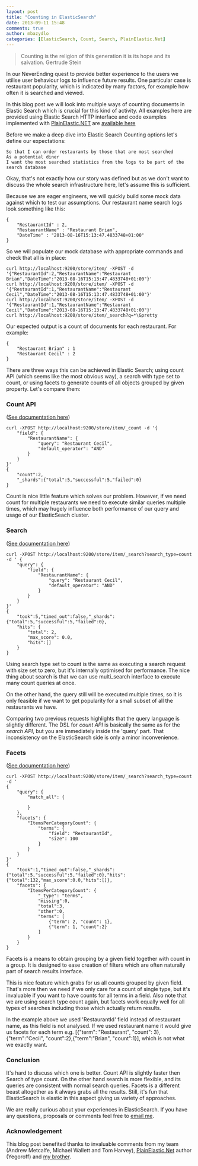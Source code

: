 ```yaml
---
layout: post
title: "Counting in ElasticSearch"
date: 2013-09-11 15:48
comments: true
author: mbazydlo
categories: [ElasticSearch, Count, Search, PlainElastic.Net]
---
```


> Counting is the religion of this generation it is its hope and its salvation.
> Gertrude Stein

In our NeverEnding quest to provide better experience to the users we utilise user behaviour logs to influence future results. One particular case is restaurant popularity, which is indicated by many factors, for example how often it is searched and viewed.

In this blog post we will look into multiple ways of counting documents in Elastic Search which is crucial for this kind of activity. All examples here are provided using Elastic Search HTTP interface and code examples implemented with [PlainElastic.NET](https://github.com/Yegoroff/PlainElastic.Net) are [available here](https://gist.github.com/gondar/6320578)

Before we make a deep dive into Elastic Search Counting options let's define our expectations:
```
So that I can order restaurants by those that are most searched
As a potential diner
I want the most searched statistics from the logs to be part of the search database
```
Okay, that's not exactly how our story was defined but as we don't want to discuss the whole search infrastructure here, let's assume this is sufficient.

Because we are eager engineers, we will quickly build some mock data against which to test our assumptions. Our restaurant name search logs look something like this:
```
{
	"RestaurantId" : 2,
	"RestaurantName" : "Restaurant Brian",
	"DateTime" : "2013-08-16T15:13:47.4833748+01:00"
}
```
So we will populate our mock database with appropriate commands and check that all is in place:
```
curl http://localhost:9200/store/item/ -XPOST -d '{"RestaurantId":2,"RestaurantName":"Restaurant Brian","DateTime":"2013-08-16T15:13:47.4833748+01:00"}'
curl http://localhost:9200/store/item/ -XPOST -d '{"RestaurantId":1,"RestaurantName":"Restaurant Cecil","DateTime":"2013-08-16T15:13:47.4833748+01:00"}'
curl http://localhost:9200/store/item/ -XPOST -d '{"RestaurantId":1,"RestaurantName":"Restaurant Cecil","DateTime":"2013-08-16T15:13:47.4833748+01:00"}'
curl http://localhost:9200/store/item/_search?q=*\&pretty
```
Our expected output is a count of documents for each restaurant. For example:
```
{
	"Restaurant Brian" : 1
	"Restaurant Cecil" : 2
}
```
There are three ways this can be achieved in Elastic Search; using count API (which seems like the most obvious way), a search with type set to count, or using facets to generate counts of all objects grouped by given property. Let's compare them:
### Count API ###
([See documentation here](http://www.elasticsearch.org/guide/reference/api/count/))
```
curl -XPOST http://localhost:9200/store/item/_count -d '{
	"field": {
		"RestaurantName": {
			"query": "Restaurant Cecil",
			"default_operator": "AND"
		}
	}
}'
{
	"count":2,
	"_shards":{"total":5,"successful":5,"failed":0}
}
```
Count is nice little feature which solves our problem. However, if we need count for multiple restaurants we need to execute similar queries multiple times, which may hugely influence both performance of our query and usage of our ElasticSeach cluster.
### Search ###
([See documentation here](http://www.elasticsearch.org/guide/reference/api/search/search-type/))
```
curl -XPOST http://localhost:9200/store/item/_search?search_type=count -d ' {
	"query": {
		"field": {
			"RestaurantName": {
				"query": "Restaurant Cecil",
				"default_operator": "AND"
			}
		}
	}
}'
{
	"took":5,"timed_out":false,"_shards":{"total":5,"successful":5,"failed":0},
	"hits": {
		"total": 2,
		"max_score": 0.0,
		"hits":[]
	}
}
```
Using search type set to count is the same as executing a search request with size set to zero, but it's internally optimised for performance. The nice thing about search is that we can use multi_search interface to execute many count queries at once.

On the other hand, the query still will be executed multiple times, so it is only feasible if we want to get popularity for a small subset of all the restaurants we have.
 
Comparing two previous requests highlights that the query language is slightly different. The DSL for _count API_ is basically the same as for the _search API_, but you are immediately inside the 'query' part. That inconsistency on the ElasticSearch side is only a minor inconvenience.
### Facets ###
([See documentation here](http://www.elasticsearch.org/guide/reference/api/search/facets/))
 
```
curl -XPOST http://localhost:9200/store/item/_search?search_type=count -d '
{
	"query": {
		"match_all": {
			 
		}
	},
	"facets": {
		"ItemsPerCategoryCount": {
			"terms": {
				"field": "RestaurantId",
				"size": 100
			}
		}
	}
}'
{
	"took":1,"timed_out":false,"_shards":{"total":5,"successful":5,"failed":0},"hits":{"total":132,"max_score":0.0,"hits":[]},
	"facets": {
		"ItemsPerCategoryCount": {
			"_type": "terms",
			"missing":0,
			"total":3,
			"other":0,
			"terms": [
				{"term": 2, "count": 1},
				{"term": 1, "count":2}
			]
		}
	}
}
```
 
Facets is a means to obtain grouping by a given field together with count in a group. It is designed to ease creation of filters which are often naturally part of search results interface.

This is nice feature which grabs for us all counts grouped by given field. That's more then we need if we only care for a count of single type, but it's invaluable if you want to have counts for all terms in a field. Also note that we are using search type count again, but facets work equally well for all types of searches including those which actually return results.
 
In the example above we used 'RestaurantId' field instead of restaurant name, as this field is not analysed. If we used restaurant name it would give us facets for each term e.g. [{"term": "Restaurant", "count": 3}, {"term":"Cecil", "count":2},{"term":"Brian", "count":1}], which is not what we exactly want.

### Conclusion ###
It's hard to discuss which one is better. Count API is slightly faster then Search of type count. On the other hand search is more flexible, and its queries are consistent with normal search queries. Facets is a different beast altogether as it always grabs all the results. Still, it's fun that ElasticSearch is elastic in this aspect giving us variety of approaches.
 
We are really curious about your experiences in ElasticSearch. If you have any questions, proposals or comments feel free to [email me](mailto:mbazydlo@opentable.com).
 
### Acknowledgement ###
This blog post benefited thanks to invaluable comments from my team (Andrew Metcalfe, Michael Wallett and Tom Harvey), [PlainElastic.Net](https://github.com/Yegoroff/PlainElastic.Net) author (Yegoroff) and [my brother](https://github.com/pbazydlo).